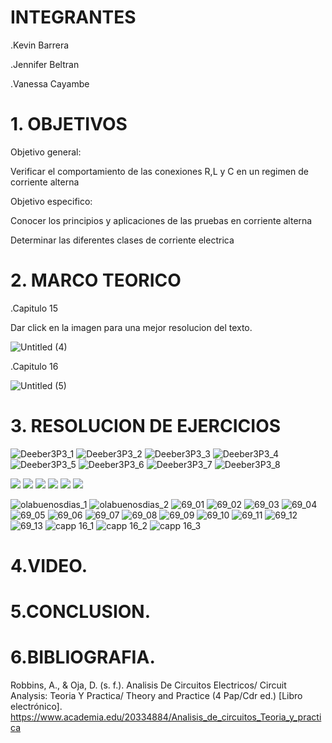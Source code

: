 # INTEGRANTES

.Kevin Barrera

.Jennifer Beltran

.Vanessa Cayambe

# 1. OBJETIVOS
Objetivo general:

Verificar el comportamiento de las conexiones R,L y C en un regimen de corriente alterna

Objetivo especifico:

Conocer los principios y aplicaciones de las pruebas en corriente alterna

Determinar las diferentes clases de corriente electrica


# 2. MARCO TEORICO

.Capitulo 15

Dar click en la imagen para una mejor resolucion del texto.

![Untitled (4)](https://user-images.githubusercontent.com/84421020/131774226-f0d09fa6-b72a-4de2-855b-54e1ffcea8f4.jpg)


.Capitulo 16

![Untitled (5)](https://user-images.githubusercontent.com/84421020/131776923-631db3c4-d1fe-4719-b7be-c1723d023d20.jpg)



# 3. RESOLUCION DE EJERCICIOS

![Deeber3P3_1](https://user-images.githubusercontent.com/84421370/131882158-e408fe7b-39d3-4451-ba68-71dd21563947.jpg)
![Deeber3P3_2](https://user-images.githubusercontent.com/84421370/131882168-1089a066-5d5f-4e90-91fa-7e01bc8c678f.jpg)
![Deeber3P3_3](https://user-images.githubusercontent.com/84421370/131882198-f2efc251-bb66-479a-ad32-f70b2999dd5a.jpg)
![Deeber3P3_4](https://user-images.githubusercontent.com/84421370/131882216-6cceaab5-c9dc-4dd7-b925-2f7b7e6751d3.jpg)
![Deeber3P3_5](https://user-images.githubusercontent.com/84421370/131882233-031d8d82-c385-4523-9702-c30f241c12a3.jpg)
![Deeber3P3_6](https://user-images.githubusercontent.com/84421370/131882260-77ec4e56-0634-429c-a58e-1fbe7dbcc373.jpg)
![Deeber3P3_7](https://user-images.githubusercontent.com/84421370/131882280-2e9a04a3-c2ba-40f8-b7b4-bab6c5b1674d.jpg)
![Deeber3P3_8](https://user-images.githubusercontent.com/84421370/131882290-0c44aae8-1405-454b-a75f-ee7490638fbf.jpg)


![](https://github.com/Kevinsan21/Pictures-deber2p3/blob/main/cap15%20y%2016_page-0001.jpg)
![](https://github.com/Kevinsan21/Pictures-deber2p3/blob/main/cap15%20y%2016_page-0002.jpg)
![](https://github.com/Kevinsan21/Pictures-deber2p3/blob/main/cap15%20y%2016_page-0003.jpg)
![](https://github.com/Kevinsan21/Pictures-deber2p3/blob/main/cap15%20y%2016_page-0004.jpg)
![](https://github.com/Kevinsan21/Pictures-deber2p3/blob/main/cap15%20y%2016_page-0005.jpg)
![](https://github.com/Kevinsan21/Pictures-deber2p3/blob/main/cap15%20y%2016_page-0006.jpg)

![olabuenosdias_1](https://user-images.githubusercontent.com/84421020/131875117-0984ae37-5029-4449-b7dd-afb761236ab0.jpg)
![olabuenosdias_2](https://user-images.githubusercontent.com/84421020/131875305-8a86e488-962e-4c74-86c9-0623a75f3788.jpg)
![69_01](https://user-images.githubusercontent.com/84421020/131881244-66b53de8-a130-4227-aaea-4189be899039.jpg)
![69_02](https://user-images.githubusercontent.com/84421020/131881445-9ce6faa3-ce43-41b7-8e29-bbfd51b747a8.jpg)
![69_03](https://user-images.githubusercontent.com/84421020/131881472-75f59d56-67ba-4713-934f-2a4d9aea71f8.jpg)
![69_04](https://user-images.githubusercontent.com/84421020/131881503-d6911c92-692e-4d9d-8fcb-4f0d1796ca27.jpg)
![69_05](https://user-images.githubusercontent.com/84421020/131881532-ef165de4-5912-4b09-aa2a-209e522cf32e.jpg)
![69_06](https://user-images.githubusercontent.com/84421020/131881553-e68308a3-a626-4ff1-b060-89a71d6ec04e.jpg)
![69_07](https://user-images.githubusercontent.com/84421020/131881642-d3ebba0b-f1a7-4ba3-bd3b-55417ef914c1.jpg)
![69_08](https://user-images.githubusercontent.com/84421020/131881655-04bd636c-fb25-4cc6-9228-8639deb463cb.jpg)
![69_09](https://user-images.githubusercontent.com/84421020/131881691-f0d8dcba-129d-4712-b3e3-4bf30df848be.jpg)
![69_10](https://user-images.githubusercontent.com/84421020/131881715-c4d46991-7faa-47dc-b2eb-d981782e63f6.jpg)
![69_11](https://user-images.githubusercontent.com/84421020/131881745-97e346d7-4d00-4170-8ebe-acf9304f789b.jpg)
![69_12](https://user-images.githubusercontent.com/84421020/131881770-7e5d3470-f78d-4453-81cb-0a2cecf04362.jpg)
![69_13](https://user-images.githubusercontent.com/84421020/131881789-250a5b01-062e-4a37-b039-3e66349bbe8d.jpg)
![capp 16_1](https://user-images.githubusercontent.com/84421020/131873490-aa5afb1d-8c62-4fc6-bd28-18384d3f95e5.jpg)
![capp 16_2](https://user-images.githubusercontent.com/84421020/131873556-38f78955-1042-416c-9840-d7d74141b049.jpg)
![capp 16_3](https://user-images.githubusercontent.com/84421020/131873640-69f3de30-3963-4192-8a73-08e4bf13399f.jpg)


# 4.VIDEO.


# 5.CONCLUSION.






# 6.BIBLIOGRAFIA.
Robbins, A., & Oja, D. (s. f.). Analisis De Circuitos Electricos/ Circuit Analysis: Teoria Y Practica/ Theory and Practice (4 Pap/Cdr ed.) [Libro electrónico]. https://www.academia.edu/20334884/Analisis_de_circuitos_Teoria_y_practica
